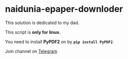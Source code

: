 # naidunia-epaper-downloder
This solution is dedicated to my dad.

This script is **only for linux.**

You need to install **PyPDF2** on by **`pip install PyPDF2`**.

Join channel on [Telegram](t.me/NaiDunia)
